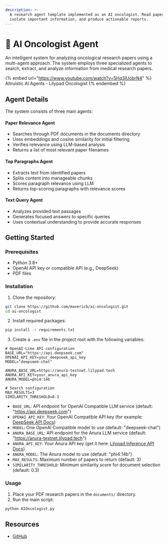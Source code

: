 ```yaml
---
description: >-
  A research agent template implemented as an AI oncologist. Read papers,
  isolate important information, and produce actionable reports.
---
```


# 🧬 AI Oncologist Agent

An intelligent system for analyzing oncological research papers using a multi-agent approach. The system employs three specialized agents to search, extract, and analyze information from medical research papers.

{% embed url="https://www.youtube.com/watch?v=5Hq3lUobrN4" %}
Altruistic AI Agents - Lilypad Oncologist
{% endembed %}

## Agent Details

The system consists of three main agents:

#### Paper Relevance Agent

* Searches through PDF documents in the documents directory
* Uses embeddings and cosine similarity for initial filtering
* Verifies relevance using LLM-based analysis
* Returns a list of most relevant paper filenames

#### Top Paragraphs Agent

* Extracts text from identified papers
* Splits content into manageable chunks
* Scores paragraph relevance using LLM
* Returns top-scoring paragraphs with relevance scores

#### Text Query Agent

* Analyzes provided text passages
* Generates focused answers to specific queries
* Uses contextual understanding to provide accurate responses

## Getting Started

### Prerequisites

* Python 3.8+
* OpenAI API key or compatible API (e.g., DeepSeek)
* PDF files

### Installation

1. Clone the repository:

```bash
git clone https://github.com/mavericb/ai-oncologist.git
cd ai-oncologist
```

2. Install required packages:

```bash
pip install -r requirements.txt
```

3. Create a `.env` file in the project root with the following variables:

```env
# OpenAI-Like API configuration
BASE_URL="https://api.deepseek.com"
OPENAI_API_KEY=your_deepseek_api_key
MODEL="deepseek-chat"

ANURA_BASE_URL=https://anura-testnet.lilypad.tech
ANURA_API_KEY=your_anura_api_key
ANURA_MODEL=phi4:14b

# Search configuration
MAX_RESULTS=3
SIMILARITY_THRESHOLD=0.3
```

* `BASE_URL`: API endpoint for OpenAI Compatible LLM service (default: "https://api.deepseek.com")
* `OPENAI_API_KEY`: Your OpenAI Compatible API key (for example: [DeepSeek API Docs](https://api-docs.deepseek.com/api/deepseek-api))
* `MODEL`: One OpenAI Compatible model to use (default: "deepseek-chat")
* `ANURA_BASE_URL`: API endpoint for the Anura LLM service (default: "https://anura-testnet.lilypad.tech")
* `ANURA_API_KEY`: Your Anura API key (get it here: [Lilypad Inference API Docs](https://docs.lilypad.tech/lilypad/developer-resources/inference-api))
* `ANURA_MODEL`: The Anura model to use (default: "phi4:14b")
* `MAX_RESULTS`: Maximum number of papers to return (default: 3)
* `SIMILARITY_THRESHOLD`: Minimum similarity score for document selection (default: 0.3)

### Usage

1. Place your PDF research papers in the `documents/` directory.
2. Run the main script:

```bash
python AIOncologist.py
```

## Resources

* [GitHub](https://github.com/mavericb/ai-oncologist)
